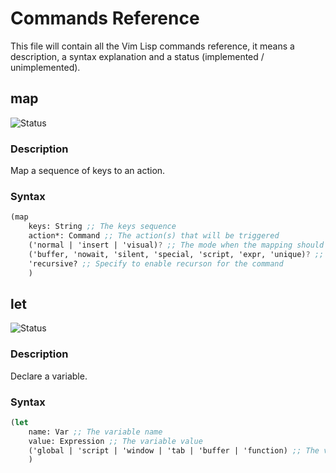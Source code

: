 Commands Reference
==================

This file will contain all the Vim Lisp commands reference, it means a description, a syntax explanation and a status (implemented / unimplemented).

map
---

![Status](https://img.shields.io/badge/Status-Implemented-sucess)

### Description

Map a sequence of keys to an action.

### Syntax

```scheme
(map
	keys: String ;; The keys sequence
	action*: Command ;; The action(s) that will be triggered
	('normal | 'insert | 'visual)? ;; The mode when the mapping should be active (defaults to all modes)
	('buffer, 'nowait, 'silent, 'special, 'script, 'expr, 'unique)? ;; Special arguments 
	'recursive? ;; Specify to enable recurson for the command
	)
```

let
---

![Status](https://img.shields.io/badge/Status-Implemented-sucess)

### Description

Declare a variable.

### Syntax

```scheme
(let 
	name: Var ;; The variable name
	value: Expression ;; The variable value
	('global | 'script | 'window | 'tab | 'buffer | 'function) ;; The variable scope
	)
```
